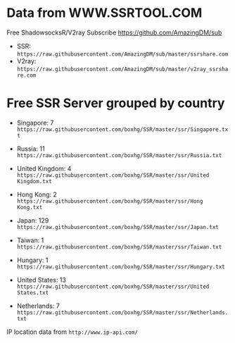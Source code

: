 # Data from WWW.SSRTOOL.COM

Free ShadowsocksR/V2ray Subscribe https://github.com/AmazingDM/sub
- SSR: `https://raw.githubusercontent.com/AmazingDM/sub/master/ssrshare.com`
- V2ray: `https://raw.githubusercontent.com/AmazingDM/sub/master/v2ray_ssrshare.com`

# Free SSR Server grouped by country
- Singapore: 7 
`https://raw.githubusercontent.com/boxhg/SSR/master/ssr/Singapore.txt`

- Russia: 11 
`https://raw.githubusercontent.com/boxhg/SSR/master/ssr/Russia.txt`

- United Kingdom: 4 
`https://raw.githubusercontent.com/boxhg/SSR/master/ssr/United Kingdom.txt`

- Hong Kong: 2 
`https://raw.githubusercontent.com/boxhg/SSR/master/ssr/Hong Kong.txt`

- Japan: 129 
`https://raw.githubusercontent.com/boxhg/SSR/master/ssr/Japan.txt`

- Taiwan: 1 
`https://raw.githubusercontent.com/boxhg/SSR/master/ssr/Taiwan.txt`

- Hungary: 1 
`https://raw.githubusercontent.com/boxhg/SSR/master/ssr/Hungary.txt`

- United States: 13 
`https://raw.githubusercontent.com/boxhg/SSR/master/ssr/United States.txt`

- Netherlands: 7 
`https://raw.githubusercontent.com/boxhg/SSR/master/ssr/Netherlands.txt`



IP location data from `http://www.ip-api.com/`